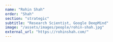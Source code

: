 ```yaml
---
name: "Rohin Shah"
order: "Shah"
section: "strategic"
subtitle: "Research Scientist, Google DeepMind"
image: "/assets/images/people/rohin-shah.jpg"
external_url: "https://rohinshah.com/"
---
```

